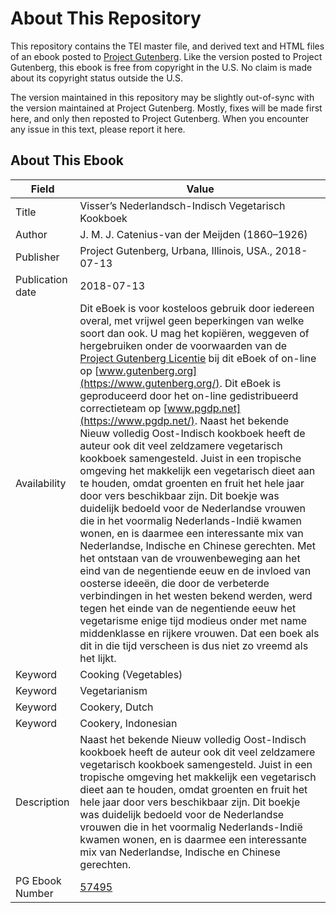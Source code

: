 # About This Repository

This repository contains the TEI master file, and derived text and HTML files of an ebook posted to [Project Gutenberg](https://www.gutenberg.org/). Like the version posted to Project Gutenberg, this ebook is free from copyright in the U.S. No claim is made about its copyright status outside the U.S.

The version maintained in this repository may be slightly out-of-sync with the version maintained at Project Gutenberg. Mostly, fixes will be made first here, and only then reposted to Project Gutenberg. When you encounter any issue in this text, please report it here.

## About This Ebook

| Field | Value |
| ----- | ----- |
| Title | Visser’s Nederlandsch-Indisch Vegetarisch Kookboek |
| Author | J. M. J. Catenius-van der Meijden (1860–1926) |
| Publisher | Project Gutenberg, Urbana, Illinois, USA., 2018-07-13 |
| Publication date | 2018-07-13 |
| Availability | Dit eBoek is voor kosteloos gebruik door iedereen overal, met vrijwel geen beperkingen van welke soort dan ook. U mag het kopiëren, weggeven of hergebruiken onder de voorwaarden van de [Project Gutenberg Licentie](https://www.gutenberg.org/license) bij dit eBoek of on-line op [www.gutenberg.org](https://www.gutenberg.org/). Dit eBoek is geproduceerd door het on-line gedistribueerd correctieteam op [www.pgdp.net](https://www.pgdp.net/). Naast het bekende Nieuw volledig Oost-Indisch kookboek heeft de auteur ook dit veel zeldzamere vegetarisch kookboek samengesteld. Juist in een tropische omgeving het makkelijk een vegetarisch dieet aan te houden, omdat groenten en fruit het hele jaar door vers beschikbaar zijn. Dit boekje was duidelijk bedoeld voor de Nederlandse vrouwen die in het voormalig Nederlands-Indië kwamen wonen, en is daarmee een interessante mix van Nederlandse, Indische en Chinese gerechten. Met het ontstaan van de vrouwenbeweging aan het eind van de negentiende eeuw en de invloed van oosterse ideeën, die door de verbeterde verbindingen in het westen bekend werden, werd tegen het einde van de negentiende eeuw het vegetarisme enige tijd modieus onder met name middenklasse en rijkere vrouwen. Dat een boek als dit in die tijd verscheen is dus niet zo vreemd als het lijkt. |
| Keyword | Cooking (Vegetables) |
| Keyword | Vegetarianism |
| Keyword | Cookery, Dutch |
| Keyword | Cookery, Indonesian |
| Description | Naast het bekende Nieuw volledig Oost-Indisch kookboek heeft de auteur ook dit veel zeldzamere vegetarisch kookboek samengesteld. Juist in een tropische omgeving het makkelijk een vegetarisch dieet aan te houden, omdat groenten en fruit het hele jaar door vers beschikbaar zijn. Dit boekje was duidelijk bedoeld voor de Nederlandse vrouwen die in het voormalig Nederlands-Indië kwamen wonen, en is daarmee een interessante mix van Nederlandse, Indische en Chinese gerechten. |
| PG Ebook Number | [57495](https://www.gutenberg.org/ebooks/57495) |
